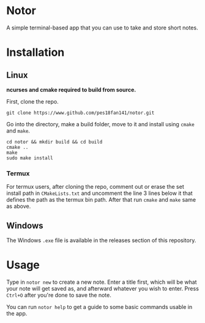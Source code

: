 # Notor

A simple terminal-based app that you can use to take and store short notes.

# Installation

## Linux

__ncurses and cmake required to build from source.__

First, clone the repo.

```shell
git clone https://www.github.com/pes18fan141/notor.git
```

Go into the directory, make a build folder, move to it and install using `cmake` and `make`.

```shell
cd notor && mkdir build && cd build
cmake ..
make
sudo make install
```

### Termux

For termux users, after cloning the repo, comment out or erase the set install path in `CMakeLists.txt` and uncomment the line 3 lines below it that defines the path as the termux bin path. After that run `cmake` and `make` same as above.

## Windows

The Windows `.exe` file is available in the releases section of this repository.

# Usage

Type in `notor new` to create a new note. Enter a title first, which will be what your note will get saved as, and afterward whatever you wish to enter. Press `Ctrl+O` after you're done to save the note.

You can run `notor help` to get a guide to some basic commands usable in the app.
